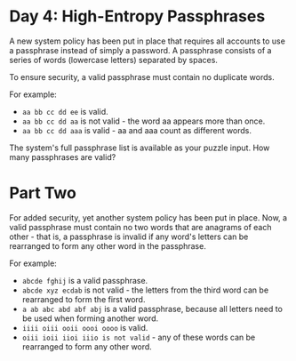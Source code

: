 # Day 4: High-Entropy Passphrases

A new system policy has been put in place that requires all accounts
to use a passphrase instead of simply a password. A passphrase
consists of a series of words (lowercase letters) separated by spaces.

To ensure security, a valid passphrase must contain no duplicate
words.

For example:

- `aa bb cc dd ee` is valid.
- `aa bb cc dd aa` is not valid - the word aa appears more than once.
- `aa bb cc dd aaa` is valid - aa and aaa count as different words.

The system's full passphrase list is available as your puzzle
input. How many passphrases are valid?

# Part Two

For added security, yet another system policy has been put in
place. Now, a valid passphrase must contain no two words that are
anagrams of each other - that is, a passphrase is invalid if any
word's letters can be rearranged to form any other word in the
passphrase.

For example:

- `abcde fghij` is a valid passphrase.
- `abcde xyz ecdab` is not valid - the letters from the third word can
  be rearranged to form the first word.
- `a ab abc abd abf abj` is a valid passphrase, because all letters
  need to be used when forming another word.
- `iiii oiii ooii oooi oooo` is valid.
- `oiii ioii iioi iiio is not valid` - any of these words can be
  rearranged to form any other word.
